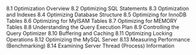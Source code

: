 8.1 Optimization Overview
8.2 Optimizing SQL Statements
8.3 Optimization and Indexes
8.4 Optimizing Database Structure
8.5 Optimizing for InnoDB Tables
8.6 Optimizing for MyISAM Tables
8.7 Optimizing for MEMORY Tables
8.8 Understanding the Query Execution Plan
8.9 Controlling the Query Optimizer
8.10 Buffering and Caching
8.11 Optimizing Locking Operations
8.12 Optimizing the MySQL Server
8.13 Measuring Performance (Benchmarking)
8.14 Examining Server Thread (Process) Information

